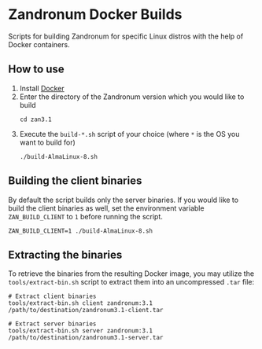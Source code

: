 # Zandronum Docker Builds
Scripts for building Zandronum for specific Linux distros with the help of Docker containers.

## How to use
1. Install [Docker](https://docs.docker.com/get-docker/)
2. Enter the directory of the Zandronum version which you would like to build
    ```shell
    cd zan3.1
    ```
3. Execute the `build-*.sh` script of your choice (where `*` is the OS you want to build for)
    ```shell
    ./build-AlmaLinux-8.sh
    ```

## Building the client binaries
By default the script builds only the server binaries. If you would like to build the client binaries as well, set the environment variable `ZAN_BUILD_CLIENT` to `1` before running the script.

```shell
ZAN_BUILD_CLIENT=1 ./build-AlmaLinux-8.sh
```

## Extracting the binaries
To retrieve the binaries from the resulting Docker image, you may utilize the `tools/extract-bin.sh` script to extract them into an uncompressed `.tar` file:

```shell
# Extract client binaries
tools/extract-bin.sh client zandronum:3.1 /path/to/destination/zandronum3.1-client.tar

# Extract server binaries
tools/extract-bin.sh server zandronum:3.1 /path/to/destination/zandronum3.1-server.tar
```